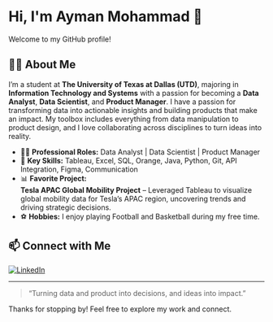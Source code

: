 # Hi, I'm Ayman Mohammad 👋  
Welcome to my GitHub profile!

## 👨‍💻 About Me

I’m a student at **The University of Texas at Dallas (UTD)**, majoring in **Information Technology and Systems** with a passion for becoming a **Data Analyst**, **Data Scientist**, and **Product Manager**. I have a passion for transforming data into actionable insights and building products that make an impact. My toolbox includes everything from data manipulation to product design, and I love collaborating across disciplines to turn ideas into reality.



- 🧑‍💼 **Professional Roles:** Data Analyst | Data Scientist | Product Manager  
- 🚀 **Key Skills:** Tableau, Excel, SQL, Orange, Java, Python, Git, API Integration, Figma, Communication  
- 📊 **Favorite Project:**  
  **Tesla APAC Global Mobility Project** – Leveraged Tableau to visualize global mobility data for Tesla’s APAC region, uncovering trends and driving strategic decisions.  
- ⚽ **Hobbies:** I enjoy playing Football and Basketball during my free time.

## 📫 Connect with Me
<a href="https://www.linkedin.com/in/ayman-mohammad-063278255/" target="_blank">
  <img src="https://img.shields.io/badge/LinkedIn-Ayman%20Mohammad-blue?style=flat-square&logo=linkedin" alt="LinkedIn">
</a>

---

> “Turning data and product into decisions, and ideas into impact.”

Thanks for stopping by! Feel free to explore my work and connect.
